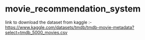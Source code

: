 # movie_recommendation_system

link to download the dataset from kaggle :- https://www.kaggle.com/datasets/tmdb/tmdb-movie-metadata?select=tmdb_5000_movies.csv
